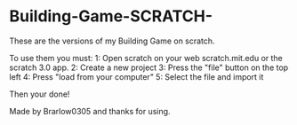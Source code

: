 # Building-Game-SCRATCH-
These are the versions of my Building Game on scratch.

To use them you must:
1: Open scratch on your web scratch.mit.edu or the scratch 3.0 app.
2: Create a new project
3: Press the "file" button on the top left
4: Press "load from your computer"
5: Select the file and import it

Then your done!

Made by Brarlow0305 and thanks for using.
